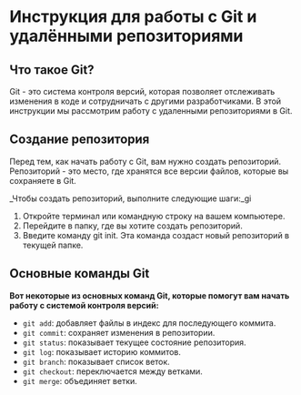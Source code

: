 # Инструкция для работы с Git и удалёнными репозиториями

## Что такое Git?
Git - это система контроля версий, которая позволяет отслеживать изменения в коде и сотрудничать с другими разработчиками. В этой инструкции мы рассмотрим работу с удаленными репозиториями в Git.

## Создание репозитория
Перед тем, как начать работу с Git, вам нужно создать репозиторий. Репозиторий - это место, где хранятся все версии файлов, которые вы сохраняете в Git. 

_Чтобы создать репозиторий, выполните следующие шаги:_gi
1. Откройте терминал или командную строку на вашем компьютере.
2. Перейдите в папку, где вы хотите создать репозиторий.
3. Введите команду git init. Эта команда создаст новый репозиторий в текущей папке.


## Основные команды Git
**Вот некоторые из основных команд Git, которые помогут вам начать работу с системой контроля версий:**
* `git add`: добавляет файлы в индекс для последующего коммита.
* `git commit`: сохраняет изменения в репозитории.
* `git status`: показывает текущее состояние репозитория.
* `git log`: показывает историю коммитов.
* `git branch`: показывает список веток.
* `git checkout`: переключается между ветками.
* `git merge`: объединяет ветки.